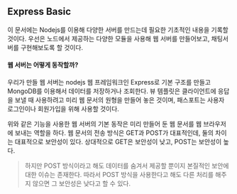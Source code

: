 ## Express Basic

이 문서에는 Nodejs를 이용해 다양한 서버를 만드는데 필요한 기초적인 내용을 기록할 것이다. 우선은 노드에서 제공하는 다양한 모듈을 사용해 웹 서버를 만들어보고, 채팅서버를 구현해보도록 할 것이다.  

#### 웹 서버는 어떻게 동작할까?

우리가 만들 웹 서버는 nodejs 웹 프레임워크인 Express로 기본 구조를 만들고 MongoDB를 이용해서 데이터를 저장하거나 조회한다. 뷰 템플릿은 클라이언트에 응답을 보낼 때 사용하려고 미리 웹 문서의 원형을 만들어 놓은 것이며, 패스포트는 사용자 로그인이나 회원가입을 위해 사용할 것이다.  

위와 같은 기능을 사용한 웹 서버의 기본 동작은 미리 만들어 둔 웹 문서를 웹 브라우저에 보내는 역할을 하다. 웹 문서의 전송 방식은 GET과 POST가 대표적인데, 둘의 차이는 대표적으로 보안성이 있다. 상대적으로 GET은 보안성이 낮고, POST는 보안성이 높다.  

> 하지만 POST 방식이라고 해도 데이터를 숨겨서 제공할 뿐이지 본질적인 보안에 대한 이슈는 존재한다. 따라서 POST 방식을 사용한다고 해도 다른 처리를 해주지 않으면 그 보안성은 낮다고 할 수 있다.  

